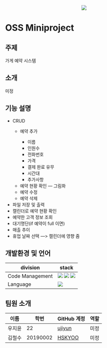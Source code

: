 <div style="text-align: center;">
  <img src="https://capsule-render.vercel.app/api?type=waving&color=c2e9fb&height=300&section=header&text=UY%20team&fontSize=90&animation=fadeIn&fontAlignY=38&desc=OSS%20Mini%20project&descAlignY=51&descAlign=62" />
  <!-- <p>
    <a href="https://github.com/kyechan99/capsule-render/labels/Idea">
      <img src="https://img.shields.io/badge/IDEA%20ISSUE%20-%23F7DF1E.svg?&style=for-the-badge&&logoColor=white"/>
    </a>
    <a href="#demo">
      <img src="https://img.shields.io/badge/DEMO%20-%234FC08D.svg?&style=for-the-badge&&logoColor=white"/>
    </a>
  </p> -->
</div>

# OSS Miniproject

## 주제
가게 예약 시스템

## 소개
미정

## 기능 설명
<body>
    <ul>
        <li>CRUD</li>
            <ul>    
                <li>예약 추가</li>
                  <ul>
                        <li>이름</li>
                        <li>인원수</li>
                        <li>전화번호</li>
                        <li>가격</li>
                        <li>결제 완료 유무</li>
                        <li>시간대</li>
                        <li>추가사항</li>
                </ul>
                <li>예약 현황 확인 — 그림화</li>
                <li>예약 수정</li>
                <li>예약 삭제</li>
            </ul>
        <li>파일 저장 및 출력</li>
        <li>캘린더로 예약 현황 확인</li>
        <li>예약한 고객 정보 조회</li>
        <li>대기명단(if 예약이 full 이면)</li>
        <li>매출 추이</li>
        <li>휴업 날짜 선택 —> 캘린더에 영향 줌</li>
    </ul>
</body>

## 개발환경 및 언어

|  division  |  stack         |
|------------|-----------------|
|Code Management|<img src="https://img.shields.io/badge/Git-F05032?style=flat-square&logo=git&logoColor=white"/> <img src="https://img.shields.io/badge/Github-181717?style=flat-square&logo=github&logoColor=white"/> <img src="https://img.shields.io/badge/vscode-007ACC?style=flat-square&logo=visualstudiocode&logoColor=white"/> |
|Language| <img src="https://img.shields.io/badge/C-A8B9CC?style=flat-square&logo=c&logoColor=white"/> |


## 팀원 소개

<table>
      <thead>
        <tr>
          <th>이름</th>
          <th>학번</th>
          <th>GitHub 계정</th>
          <th>역할</th>
        </tr>
      </thead>
      <tbody>
        <tr>
          <td>우지윤</td>
          <td>22</td>
          <td><a href="https://github.com/ujiyun">ujiyun</a></td>
          <td>미정</td>
        </tr>
        <tr>
          <td>김철수</td>
          <td>20190002</td>
          <td><a href="https://github.com/HSKYOO">HSKYOO</a></td>
          <td>미정</td>
        </tr>
      </tbody>
    </table>
